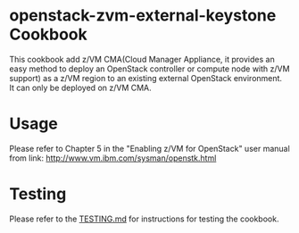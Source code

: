 openstack-zvm-external-keystone Cookbook
====================================
This cookbook add z/VM CMA(Cloud Manager Appliance, it provides an easy method to deploy an OpenStack controller or compute node with z/VM support) as a z/VM region to an existing external OpenStack environment.  
It can only be deployed on z/VM CMA.

Usage
=====
Please refer to Chapter 5 in the "Enabling z/VM for OpenStack" user manual from link:
http://www.vm.ibm.com/sysman/openstk.html

Testing
=======
Please refer to the [TESTING.md](TESTING.md) for instructions for testing the cookbook.
